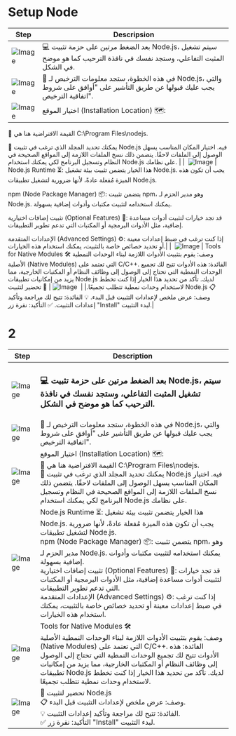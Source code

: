 # Setup Node

| Step                                                                                           | Descripsion                                                                                                                    |
| ---------------------------------------------------------------------------------------------- | ------------------------------------------------------------------------------------------------------------------------------ |
| ![]() <img src="https://learncodingeasy.github.io/Images/images/Node/Setup/1.png" alt="Image"> | 💻 بعد الضغط مرتين على حزمة تثبيت Node.js، سيتم تشغيل المثبت التفاعلي، وستجد نفسك في نافذة الترحيب كما هو موضح في الشكل.       |
| ![]() <img src="https://learncodingeasy.github.io/Images/images/Node/Setup/2.png" alt="Image"> | 🔘 في هذه الخطوة، ستجد معلومات الترخيص لـ Node.js، والتي يجب عليك قبولها عن طريق التأشير على "أوافق على شروط اتفاقية الترخيص". |
| ![]() <img src="https://learncodingeasy.github.io/Images/images/Node/Setup/3.png" alt="Image"> | اختيار الموقع (Installation Location) 🗺️:                                                                                      |

📁 القيمة الافتراضية هنا هي C:\Program Files\nodejs.

📂 يمكنك تحديد المجلد الذي ترغب في تثبيت Node.js فيه. اختيار المكان المناسب يسهل الوصول إلى الملفات لاحقًا.
يتضمن ذلك نسخ الملفات اللازمة إلى المواقع الصحيحة في النظام وتسجيل البرنامج لكي يمكنك استخدام Node.js على نظامك. |
| ![]() <img src="https://learncodingeasy.github.io/Images/images/Node/Setup/4.png" alt="Image"> | Node.js Runtime ⏳:
هذا الخيار يتضمن تثبيت بيئة تشغيل Node.js. يجب أن تكون هذه الميزة مُفعلة عادةً، لأنها ضرورية لتشغيل تطبيقات Node.js.

npm (Node Package Manager) 📦:
يتضمن تثبيت npm، وهو مدير الحزم لـ Node.js. يمكنك استخدامه لتثبيت مكتبات وأدوات إضافية بسهولة.

تثبيت إضافات اختيارية (Optional Features) 🔧:
قد تجد خيارات لتثبيت أدوات مساعدة إضافية، مثل الأدوات البرمجية أو المكتبات التي تدعم تطوير التطبيقات.

الإعدادات المتقدمة (Advanced Settings) ⚙️:
إذا كنت ترغب في ضبط إعدادات معينة أو تحديد خصائص خاصة بالتثبيت، يمكنك استخدام هذه الخيارات.|
| ![]() <img src="https://learncodingeasy.github.io/Images/images/Node/Setup/5.png" alt="Image"> | Tools for Native Modules 🛠️
وصف: يقوم بتثبيت الأدوات اللازمة لبناء الوحدات النمطية الأصلية (Native Modules) التي تعتمد على C/C++.
الفائدة: هذه الأدوات تتيح لك تجميع الوحدات النمطية التي تحتاج إلى الوصول إلى وظائف النظام أو المكتبات الخارجية، مما يزيد من إمكانيات تطبيقات Node.js لديك.
تأكد من تحديد هذا الخيار إذا كنت تخطط لاستخدام وحدات نمطية تتطلب تجميعًا.|
| ![]() <img src="https://learncodingeasy.github.io/Images/images/Node/Setup/6.png" alt="Image"> | 🚀 تحضير لتثبيت Node.js
📋 وصف: عرض ملخص لإعدادات التثبيت قبل البدء.
💡 الفائدة: تتيح لك مراجعة وتأكيد إعدادات التثبيت.
✅ التأكيد: نقرة زر "Install" لبدء التثبيت.|

# 2

| Step                                                                                           | Description                                                                                                                                                                                                                                                                                                                                                                                                                                                                                                                                                                |
| ---------------------------------------------------------------------------------------------- | -------------------------------------------------------------------------------------------------------------------------------------------------------------------------------------------------------------------------------------------------------------------------------------------------------------------------------------------------------------------------------------------------------------------------------------------------------------------------------------------------------------------------------------------------------------------------- |
| ![]() <img src="https://learncodingeasy.github.io/Images/images/Node/Setup/1.png" alt="Image"> | <h3>💻 بعد الضغط مرتين على حزمة تثبيت Node.js، سيتم تشغيل المثبت التفاعلي، وستجد نفسك في نافذة الترحيب كما هو موضح في الشكل. </h3>                                                                                                                                                                                                                                                                                                                                                                                                                                         |
| ![]() <img src="https://learncodingeasy.github.io/Images/images/Node/Setup/2.png" alt="Image"> | 🔘 في هذه الخطوة، ستجد معلومات الترخيص لـ Node.js، والتي يجب عليك قبولها عن طريق التأشير على "أوافق على شروط اتفاقية الترخيص".                                                                                                                                                                                                                                                                                                                                                                                                                                             |
| ![]() <img src="https://learncodingeasy.github.io/Images/images/Node/Setup/3.png" alt="Image"> | اختيار الموقع (Installation Location) 🗺️:<br>📁 القيمة الافتراضية هنا هي C:\Program Files\nodejs.<br>📂 يمكنك تحديد المجلد الذي ترغب في تثبيت Node.js فيه. اختيار المكان المناسب يسهل الوصول إلى الملفات لاحقًا. يتضمن ذلك نسخ الملفات اللازمة إلى المواقع الصحيحة في النظام وتسجيل البرنامج لكي يمكنك استخدام Node.js على نظامك.                                                                                                                                                                                                                                          |
| ![]() <img src="https://learncodingeasy.github.io/Images/images/Node/Setup/4.png" alt="Image"> | Node.js Runtime ⏳: هذا الخيار يتضمن تثبيت بيئة تشغيل Node.js. يجب أن تكون هذه الميزة مُفعلة عادةً، لأنها ضرورية لتشغيل تطبيقات Node.js.<br>npm (Node Package Manager) 📦: يتضمن تثبيت npm، وهو مدير الحزم لـ Node.js. يمكنك استخدامه لتثبيت مكتبات وأدوات إضافية بسهولة.<br>تثبيت إضافات اختيارية (Optional Features) 🔧: قد تجد خيارات لتثبيت أدوات مساعدة إضافية، مثل الأدوات البرمجية أو المكتبات التي تدعم تطوير التطبيقات.<br>الإعدادات المتقدمة (Advanced Settings) ⚙️: إذا كنت ترغب في ضبط إعدادات معينة أو تحديد خصائص خاصة بالتثبيت، يمكنك استخدام هذه الخيارات. |
| ![]() <img src="https://learncodingeasy.github.io/Images/images/Node/Setup/5.png" alt="Image"> | Tools for Native Modules 🛠️<br>وصف: يقوم بتثبيت الأدوات اللازمة لبناء الوحدات النمطية الأصلية (Native Modules) التي تعتمد على C/C++. الفائدة: هذه الأدوات تتيح لك تجميع الوحدات النمطية التي تحتاج إلى الوصول إلى وظائف النظام أو المكتبات الخارجية، مما يزيد من إمكانيات تطبيقات Node.js لديك. تأكد من تحديد هذا الخيار إذا كنت تخطط لاستخدام وحدات نمطية تتطلب تجميعًا.                                                                                                                                                                                                  |
| ![]() <img src="https://learncodingeasy.github.io/Images/images/Node/Setup/6.png" alt="Image"> | 🚀 تحضير لتثبيت Node.js<br>📋 وصف: عرض ملخص لإعدادات التثبيت قبل البدء.<br>💡 الفائدة: تتيح لك مراجعة وتأكيد إعدادات التثبيت.<br>✅ التأكيد: نقرة زر "Install" لبدء التثبيت.                                                                                                                                                                                                                                                                                                                                                                                               |
